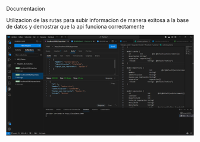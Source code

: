 Documentacion

Utilizacion de las rutas para subir informacion de manera exitosa a la base de datos y demostrar que la api funciona correctamente

![Imagen del Post en Thunder client](https://github.com/jonathancm24/Practica-1/blob/main/Trabajos_web/Segundo%20Parcial/Practica4/Screenshots/Creacion.png)

